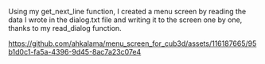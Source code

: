 
Using my get_next_line function, I created a menu screen by reading the data I wrote in the dialog.txt file and writing it to the screen one by one, thanks to my read_dialog function.



https://github.com/ahkalama/menu_screen_for_cub3d/assets/116187665/95b1d0c1-fa5a-4396-9d45-8ac7a23c07e4


